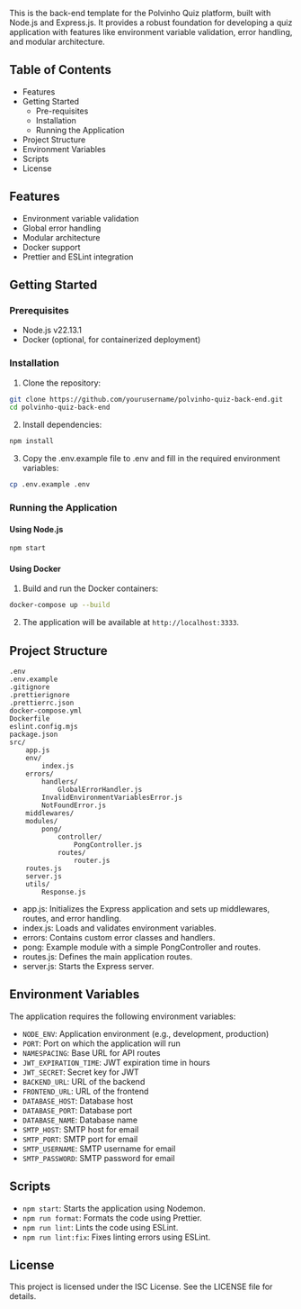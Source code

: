 This is the back-end template for the Polvinho Quiz platform, built with Node.js and Express.js. It provides a robust foundation for developing a quiz application with features like environment variable validation, error handling, and modular architecture.

## Table of Contents

- Features
- Getting Started
  - Pre-requisites
  - Installation
  - Running the Application
- Project Structure
- Environment Variables
- Scripts
- License

## Features

- Environment variable validation
- Global error handling
- Modular architecture
- Docker support
- Prettier and ESLint integration

## Getting Started

### Prerequisites

- Node.js v22.13.1
- Docker (optional, for containerized deployment)

### Installation

1. Clone the repository:

```sh
git clone https://github.com/yourusername/polvinho-quiz-back-end.git
cd polvinho-quiz-back-end
```

2. Install dependencies:

```sh
npm install
```

3. Copy the .env.example file to .env and fill in the required environment variables:

```sh
cp .env.example .env
```

### Running the Application

#### Using Node.js

```sh
npm start
```

#### Using Docker

1. Build and run the Docker containers:

```sh
docker-compose up --build
```

2. The application will be available at `http://localhost:3333`.

## Project Structure

```plaintext
.env
.env.example
.gitignore
.prettierignore
.prettierrc.json
docker-compose.yml
Dockerfile
eslint.config.mjs
package.json
src/
	app.js
	env/
		index.js
	errors/
		handlers/
			GlobalErrorHandler.js
		InvalidEnvironmentVariablesError.js
		NotFoundError.js
	middlewares/
	modules/
		pong/
			controller/
				PongController.js
			routes/
				router.js
	routes.js
	server.js
	utils/
		Response.js
```

- app.js: Initializes the Express application and sets up middlewares, routes, and error handling.
- index.js: Loads and validates environment variables.
- errors: Contains custom error classes and handlers.
- pong: Example module with a simple PongController and routes.
- routes.js: Defines the main application routes.
- server.js: Starts the Express server.

## Environment Variables

The application requires the following environment variables:

- `NODE_ENV`: Application environment (e.g., development, production)
- `PORT`: Port on which the application will run
- `NAMESPACING`: Base URL for API routes
- `JWT_EXPIRATION_TIME`: JWT expiration time in hours
- `JWT_SECRET`: Secret key for JWT
- `BACKEND_URL`: URL of the backend
- `FRONTEND_URL`: URL of the frontend
- `DATABASE_HOST`: Database host
- `DATABASE_PORT`: Database port
- `DATABASE_NAME`: Database name
- `SMTP_HOST`: SMTP host for email
- `SMTP_PORT`: SMTP port for email
- `SMTP_USERNAME`: SMTP username for email
- `SMTP_PASSWORD`: SMTP password for email

## Scripts

- `npm start`: Starts the application using Nodemon.
- `npm run format`: Formats the code using Prettier.
- `npm run lint`: Lints the code using ESLint.
- `npm run lint:fix`: Fixes linting errors using ESLint.

## License

This project is licensed under the ISC License. See the LICENSE file for details.